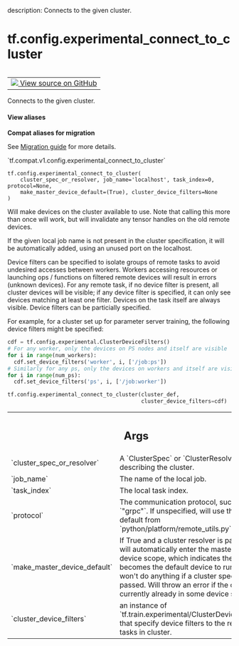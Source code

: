 description: Connects to the given cluster.

<div itemscope itemtype="http://developers.google.com/ReferenceObject">
<meta itemprop="name" content="tf.config.experimental_connect_to_cluster" />
<meta itemprop="path" content="Stable" />
</div>

# tf.config.experimental_connect_to_cluster

<!-- Insert buttons and diff -->

<table class="tfo-notebook-buttons tfo-api nocontent" align="left">
<td>
  <a target="_blank" href="https://github.com/tensorflow/tensorflow/blob/r2.3/tensorflow/python/eager/remote.py#L80-L219">
    <img src="https://www.tensorflow.org/images/GitHub-Mark-32px.png" />
    View source on GitHub
  </a>
</td>
</table>



Connects to the given cluster.

<section class="expandable">
  <h4 class="showalways">View aliases</h4>
  <p>
<b>Compat aliases for migration</b>
<p>See
<a href="https://www.tensorflow.org/guide/migrate">Migration guide</a> for
more details.</p>
<p>`tf.compat.v1.config.experimental_connect_to_cluster`</p>
</p>
</section>

<pre class="devsite-click-to-copy prettyprint lang-py tfo-signature-link">
<code>tf.config.experimental_connect_to_cluster(
    cluster_spec_or_resolver, job_name='localhost', task_index=0, protocol=None,
    make_master_device_default=(True), cluster_device_filters=None
)
</code></pre>



<!-- Placeholder for "Used in" -->

Will make devices on the cluster available to use. Note that calling this more
than once will work, but will invalidate any tensor handles on the old remote
devices.

If the given local job name is not present in the cluster specification, it
will be automatically added, using an unused port on the localhost.

Device filters can be specified to isolate groups of remote tasks to avoid
undesired accesses between workers. Workers accessing resources or launching
ops / functions on filtered remote devices will result in errors (unknown
devices). For any remote task, if no device filter is present, all cluster
devices will be visible; if any device filter is specified, it can only
see devices matching at least one filter. Devices on the task itself are
always visible. Device filters can be particially specified.

For example, for a cluster set up for parameter server training, the following
device filters might be specified:

```python
cdf = tf.config.experimental.ClusterDeviceFilters()
# For any worker, only the devices on PS nodes and itself are visible
for i in range(num_workers):
  cdf.set_device_filters('worker', i, ['/job:ps'])
# Similarly for any ps, only the devices on workers and itself are visible
for i in range(num_ps):
  cdf.set_device_filters('ps', i, ['/job:worker'])

tf.config.experimental_connect_to_cluster(cluster_def,
                                          cluster_device_filters=cdf)
```

<!-- Tabular view -->
 <table class="responsive fixed orange">
<colgroup><col width="214px"><col></colgroup>
<tr><th colspan="2"><h2 class="add-link">Args</h2></th></tr>

<tr>
<td>
`cluster_spec_or_resolver`
</td>
<td>
A `ClusterSpec` or `ClusterResolver` describing
the cluster.
</td>
</tr><tr>
<td>
`job_name`
</td>
<td>
The name of the local job.
</td>
</tr><tr>
<td>
`task_index`
</td>
<td>
The local task index.
</td>
</tr><tr>
<td>
`protocol`
</td>
<td>
The communication protocol, such as `"grpc"`. If unspecified, will
use the default from `python/platform/remote_utils.py`.
</td>
</tr><tr>
<td>
`make_master_device_default`
</td>
<td>
If True and a cluster resolver is passed, will
automatically enter the master task device scope, which indicates the
master becomes the default device to run ops. It won't do anything if
a cluster spec is passed. Will throw an error if the caller is currently
already in some device scope.
</td>
</tr><tr>
<td>
`cluster_device_filters`
</td>
<td>
an instance of
`tf.train.experimental/ClusterDeviceFilters` that specify device filters
to the remote tasks in cluster.
</td>
</tr>
</table>

